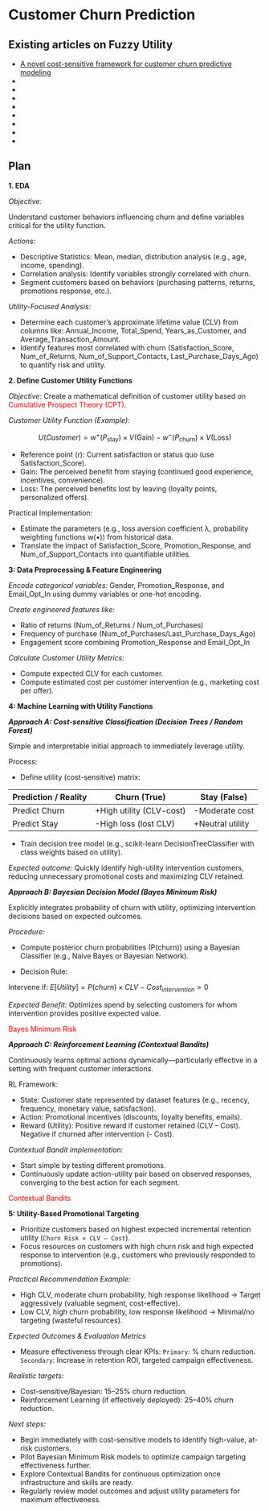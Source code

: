 # Customer Churn Prediction

## Existing articles on Fuzzy Utility

- [A novel cost-sensitive framework for customer churn predictive modeling](https://www.econstor.eu/bitstream/10419/161801/1/10.1186-s40165-015-0014-6.pdf#:~:text=the%20models%20miss%20to%20include,detect%20a%20real%20churner%20versus)
- 
- 
- 
- 
- 
- 
- 
- 


## Plan

**1. EDA**

*Objective:*

Understand customer behaviors influencing churn and define variables critical for the utility function.

*Actions:*

- Descriptive Statistics: Mean, median, distribution analysis (e.g., age, income, spending).
- Correlation analysis: Identify variables strongly correlated with churn.
- Segment customers based on behaviors (purchasing patterns, returns, promotions response, etc.).

*Utility-Focused Analysis:*

- Determine each customer’s approximate lifetime value (CLV) from columns like: Annual_Income, Total_Spend, Years_as_Customer, and Average_Transaction_Amount.
- Identify features most correlated with churn (Satisfaction_Score, Num_of_Returns, Num_of_Support_Contacts, Last_Purchase_Days_Ago) to quantify risk and utility.



**2. Define Customer Utility Functions**

*Objective*: Create a mathematical definition of customer utility based on <span style="color:red">Cumulative Prospect Theory (CPT)</span>.

*Customer Utility Function (Example)*: 

$$U(Customer) = w^+(P_{\text{stay}})\times V(\text{Gain}) - w^-(P_{\text{churn}})\times V(\text{Loss})$$

- Reference point (r): Current satisfaction or status quo (use Satisfaction_Score).
- Gain: The perceived benefit from staying (continued good experience, incentives, convenience).
- Loss: The perceived benefits lost by leaving (loyalty points, personalized offers).

Practical Implementation:

- Estimate the parameters (e.g., loss aversion coefficient λ, probability weighting functions w(•)) from historical data.
- Translate the impact of Satisfaction_Score, Promotion_Response, and Num_of_Support_Contacts into quantifiable utilities.

**3: Data Preprocessing & Feature Engineering**

*Encode categorical variables:* Gender, Promotion_Response, and Email_Opt_In using dummy variables or one-hot encoding.

*Create engineered features like:*

- Ratio of returns (Num_of_Returns / Num_of_Purchases)
- Frequency of purchase (Num_of_Purchases/Last_Purchase_Days_Ago)
- Engagement score combining Promotion_Response and Email_Opt_In

*Calculate Customer Utility Metrics:*

- Compute expected CLV for each customer.
- Compute estimated cost per customer intervention (e.g., marketing cost per offer).

**4: Machine Learning with Utility Functions**

***Approach A: Cost-sensitive Classification (Decision Trees / Random Forest)***

Simple and interpretable initial approach to immediately leverage utility.

Process:

- Define utility (cost-sensitive) matrix:

| Prediction / Reality | Churn (True) | Stay (False) |
  |----------------------|--------------|--------------|
  | Predict Churn        | +High utility (CLV-cost)   | -Moderate cost |
  | Predict Stay         | -High loss (lost CLV)      | +Neutral utility |

- Train decision tree model (e.g., scikit-learn DecisionTreeClassifier with class weights based on utility).

*Expected outcome:* Quickly identify high-utility intervention customers, reducing unnecessary promotional costs and maximizing CLV retained.



***Approach B: Bayesian Decision Model (Bayes Minimum Risk)***


Explicitly integrates probability of churn with utility, optimizing intervention decisions based on expected outcomes.

*Procedure:*

- Compute posterior churn probabilities (P(churn)) using a Bayesian Classifier (e.g., Naive Bayes or Bayesian Network).

- Decision Rule:

Intervene if:
$E[Utility] = P(churn)\times CLV - Cost_{intervention} > 0$

*Expected Benefit:* Optimizes spend by selecting customers for whom intervention provides positive expected value.

<span style="color:red">Bayes Minimum Risk</span>

***Approach C: Reinforcement Learning (Contextual Bandits)***

Continuously learns optimal actions dynamically—particularly effective in a setting with frequent customer interactions.

RL Framework:

- State: Customer state represented by dataset features (e.g., recency, frequency, monetary value, satisfaction).
- Action: Promotional incentives (discounts, loyalty benefits, emails).
- Reward (Utility):
Positive reward if customer retained (CLV – Cost).
Negative if churned after intervention (- Cost).

*Contextual Bandit implementation:*

- Start simple by testing different promotions.
- Continuously update action-utility pair based on observed responses, converging to the best action for each segment.

<span style="color:red">Contextual Bandits</span>


**5: Utility-Based Promotional Targeting**


- Prioritize customers based on highest expected incremental retention utility (`Churn Risk × CLV – Cost`).
- Focus resources on customers with high churn risk and high expected response to intervention (e.g., customers who previously responded to promotions).

*Practical Recommendation Example:*

- High CLV, moderate churn probability, high response likelihood → Target aggressively (valuable segment, cost-effective).
- Low CLV, high churn probability, low response likelihood → Minimal/no targeting (wasteful resources).


*Expected Outcomes & Evaluation Metrics*

- Measure effectiveness through clear KPIs:
`Primary`: % churn reduction.
`Secondary`: Increase in retention ROI, targeted campaign effectiveness.

*Realistic targets:*

- Cost-sensitive/Bayesian: 15–25% churn reduction.
- Reinforcement Learning (if effectively deployed): 25–40% churn reduction.

*Next steps:*

- Begin immediately with cost-sensitive models to identify high-value, at-risk customers.
- Pilot Bayesian Minimum Risk models to optimize campaign targeting effectiveness further.
- Explore Contextual Bandits for continuous optimization once infrastructure and skills are ready.
- Regularly review model outcomes and adjust utility parameters for maximum effectiveness.
